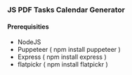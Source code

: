 ### JS PDF Tasks Calendar Generator

#### Prerequisities
- NodeJS
- Puppeteer ( npm install puppeteer )
- Express ( npm install express )
- flatpickr ( npm install flatpickr )